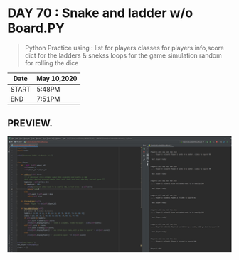 # DAY 70 : Snake and ladder w/o Board.PY

> Python Practice using :
> list for players
> classes for players info,score
> dict for the ladders & snekss
> loops for the game simulation
> random for rolling the dice

| Date | May 10,2020 |
| ------ | ------ |
| START | 5:48PM |
| END | 7:51PM |

## PREVIEW.
![Preview](Untitled.jpg)


